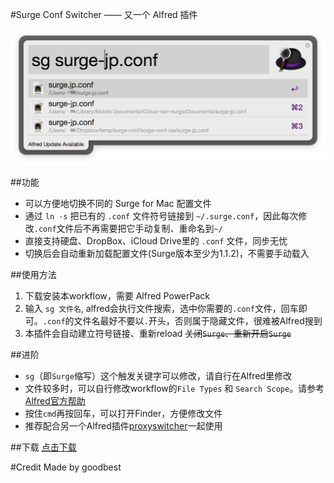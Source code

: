 #Surge Conf Switcher —— 又一个 Alfred 插件

![](demo.png)

##功能
- 可以方便地切换不同的 Surge for Mac 配置文件
- 通过 `ln -s` 把已有的 `.conf` 文件符号链接到 `~/.surge.conf`，因此每次修改`.conf`文件后不再需要把它手动复制、重命名到`~/`
- 直接支持硬盘、DropBox、iCloud Drive里的 `.conf` 文件，同步无忧
- 切换后会自动重新加载配置文件(Surge版本至少为1.1.2)，不需要手动载入


##使用方法
1. 下载安装本workflow，需要 Alfred PowerPack
2. 输入 `sg 文件名`, alfred会执行文件搜索，选中你需要的`.conf`文件，回车即可。`.conf`的文件名最好不要以`.`开头，否则属于隐藏文件，很难被Alfred搜到
3. 本插件会自动建立符号链接、重新reload ~~关闭`Surge`、重新开启`Surge`~~

##进阶
- `sg`（即`Surge`缩写）这个触发关键字可以修改，请自行在Alfred里修改
- 文件较多时，可以自行修改workflow的`File Types` 和 `Search Scope`。请参考[Alfred官方帮助](https://www.alfredapp.com/help/workflows/inputs/file-filter/)
- 按住`cmd`再按回车，可以打开Finder，方便修改文件
- 推荐配合另一个Alfred插件[proxyswitcher](https://github.com/lululau/proxy-switcher-alfred-workflow)一起使用

##下载
[点击下载](https://github.com/goodbest/Alfred_SurgeConf_Switcher/raw/master/SurgeConf_Switcher.alfredworkflow)

#Credit
Made by goodbest
